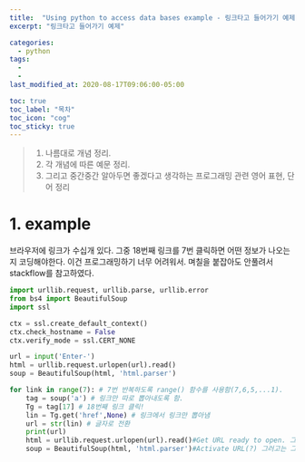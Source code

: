 ```yaml
---
title:  "Using python to access data bases example - 링크타고 들어가기 예제"
excerpt: "링크타고 들어가기 예제"

categories:
  - python
tags:
  - 
  - 
last_modified_at: 2020-08-17T09:06:00-05:00

toc: true
toc_label: "목차"
toc_icon: "cog"
toc_sticky: true
---
```


> 1. 나름대로 개념 정리.  
> 2. 각 개념에 따른 예문 정리.  
> 3. 그리고 중간중간 알아두면 좋겠다고 생각하는 프로그래밍 관련 영어 표현, 단어 정리


# 1. example

브라우저에 링크가 수십개 있다. 그중 18번째 링크를 7번 클릭하면 어떤 정보가 나오는지 코딩해야한다. 이건 프로그래밍하기 너무 어려워서. 며칠을 붙잡아도 안풀려서 stackflow를 참고하였다.

```python
import urllib.request, urllib.parse, urllib.error
from bs4 import BeautifulSoup
import ssl

ctx = ssl.create_default_context()
ctx.check_hostname = False
ctx.verify_mode = ssl.CERT_NONE

url = input('Enter-')
html = urllib.request.urlopen(url).read()
soup = BeautifulSoup(html, 'html.parser')

for link in range(7): # 7번 반복하도록 range() 함수를 사용함(7,6,5,...1).
    tag = soup('a') # 링크만 따로 뽑아내도록 함.
    Tg = tag[17] # 18번째 링크 클릭!
    lin = Tg.get('href',None) # 링크에서 링크만 뽑아냄
    url = str(lin) # 글자로 전환
    print(url)
    html = urllib.request.urlopen(url).read()#Get URL ready to open. 그러고는 그 url을 다시 분석하고 다듬는 작업.
    soup = BeautifulSoup(html, 'html.parser')#Activate URL(?) 그러고는 그 url을 다시 분석하고 다듬는 작업.
```



